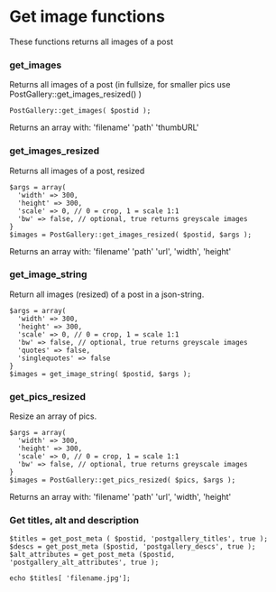 # Get image functions
These functions returns all images of a post

### get_images
Returns all images of a post (in fullsize, for smaller pics use PostGallery::get_images_resized() )
```
PostGallery::get_images( $postid );
```
Returns an array with:
'filename'
'path'
'thumbURL'

### get_images_resized
Returns all images of a post, resized
```
$args = array(
  'width' => 300,
  'height' => 300,
  'scale' => 0, // 0 = crop, 1 = scale 1:1
  'bw' => false, // optional, true returns greyscale images
}
$images = PostGallery::get_images_resized( $postid, $args );
```

Returns an array with:
'filename'
'path'
'url',
'width',
'height'

### get_image_string
Return all images (resized) of a post in a json-string.
```
$args = array(
  'width' => 300,
  'height' => 300,
  'scale' => 0, // 0 = crop, 1 = scale 1:1
  'bw' => false, // optional, true returns greyscale images
  'quotes' => false,
  'singlequotes' => false
}
$images = get_image_string( $postid, $args );
```

### get_pics_resized
Resize an array of pics.
```
$args = array(
  'width' => 300,
  'height' => 300,
  'scale' => 0, // 0 = crop, 1 = scale 1:1
  'bw' => false, // optional, true returns greyscale images
}
$images = PostGallery::get_pics_resized( $pics, $args );
```

Returns an array with:
'filename'
'path'
'url',
'width',
'height'


### Get titles, alt and description
```
$titles = get_post_meta ( $postid, 'postgallery_titles', true );
$descs = get_post_meta ($postid, 'postgallery_descs', true );
$alt_attributes = get_post_meta ($postid, 'postgallery_alt_attributes', true );

echo $titles[ 'filename.jpg'];
```

